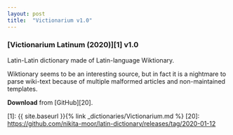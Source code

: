 ```yaml
---
layout: post
title:  "Victionarium v1.0"
---
```


### [Victionarium Latinum (2020)][1] v1.0

Latin-Latin dictionary made of Latin-language Wiktionary.

Wiktionary seems to be an interesting source, but in fact it is a nightmare to parse wiki-text because of multiple malformed articles and non-maintained templates.


**Download** from [GitHub][20].


[1]: {{ site.baseurl }}{% link _dictionaries/Victionarium.md %}
[20]: https://github.com/nikita-moor/latin-dictionary/releases/tag/2020-01-12

